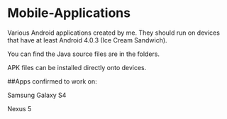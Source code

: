 # Mobile-Applications
Various Android applications created by me. They should run on devices that have at least Android 4.0.3 (Ice Cream Sandwich).

You can find the Java source files are in the folders.

APK files can be installed directly onto devices.


##Apps confirmed to work on:

Samsung Galaxy S4

Nexus 5
